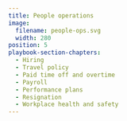 ```yaml
---
title: People operations
image:
  filename: people-ops.svg
  width: 280
position: 5
playbook-section-chapters:
  - Hiring
  - Travel policy
  - Paid time off and overtime
  - Payroll
  - Performance plans
  - Resignation
  - Workplace health and safety
---
```

